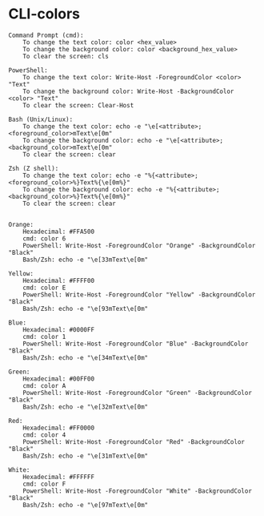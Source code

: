 # CLI-colors


    Command Prompt (cmd):
        To change the text color: color <hex_value>
        To change the background color: color <background_hex_value>
        To clear the screen: cls

    PowerShell:
        To change the text color: Write-Host -ForegroundColor <color> "Text"
        To change the background color: Write-Host -BackgroundColor <color> "Text"
        To clear the screen: Clear-Host

    Bash (Unix/Linux):
        To change the text color: echo -e "\e[<attribute>;<foreground_color>mText\e[0m"
        To change the background color: echo -e "\e[<attribute>;<background_color>mText\e[0m"
        To clear the screen: clear

    Zsh (Z shell):
        To change the text color: echo -e "%{<attribute>;<foreground_color>%}Text%{\e[0m%}"
        To change the background color: echo -e "%{<attribute>;<background_color>%}Text%{\e[0m%}"
        To clear the screen: clear
        
    
    Orange:
        Hexadecimal: #FFA500
        cmd: color 6
        PowerShell: Write-Host -ForegroundColor "Orange" -BackgroundColor "Black"
        Bash/Zsh: echo -e "\e[33mText\e[0m"

    Yellow:
        Hexadecimal: #FFFF00
        cmd: color E
        PowerShell: Write-Host -ForegroundColor "Yellow" -BackgroundColor "Black"
        Bash/Zsh: echo -e "\e[93mText\e[0m"

    Blue:
        Hexadecimal: #0000FF
        cmd: color 1
        PowerShell: Write-Host -ForegroundColor "Blue" -BackgroundColor "Black"
        Bash/Zsh: echo -e "\e[34mText\e[0m"

    Green:
        Hexadecimal: #00FF00
        cmd: color A
        PowerShell: Write-Host -ForegroundColor "Green" -BackgroundColor "Black"
        Bash/Zsh: echo -e "\e[32mText\e[0m"

    Red:
        Hexadecimal: #FF0000
        cmd: color 4
        PowerShell: Write-Host -ForegroundColor "Red" -BackgroundColor "Black"
        Bash/Zsh: echo -e "\e[31mText\e[0m"

    White:
        Hexadecimal: #FFFFFF
        cmd: color F
        PowerShell: Write-Host -ForegroundColor "White" -BackgroundColor "Black"
        Bash/Zsh: echo -e "\e[97mText\e[0m"

